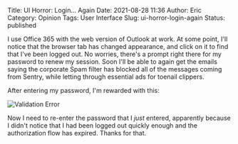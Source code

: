 Title: UI Horror: Login... Again
Date: 2021-08-28 11:36
Author: Eric
Category: Opinion
Tags: User Interface
Slug: ui-horror-login-again
Status: published

I use Office 365 with the web version of Outlook at work. At some point, I'll
notice that the browser tab has changed appearance, and click on it to find
that I've been logged out. No worries, there's a prompt right there for my
password to renew my session. Soon I'll be able to again get the emails saying
the corporate Spam filter has blocked all of the messages coming from Sentry,
while letting through essential ads for toenail clippers.

After entering my password, I'm rewarded with this:

![Validation Error]({static}/images/login-again.png)

Now I need to re-enter the password that I *just* entered, apparently because I
didn't notice that I had been logged out quickly enough and the authorization
flow has expired. Thanks for that.
